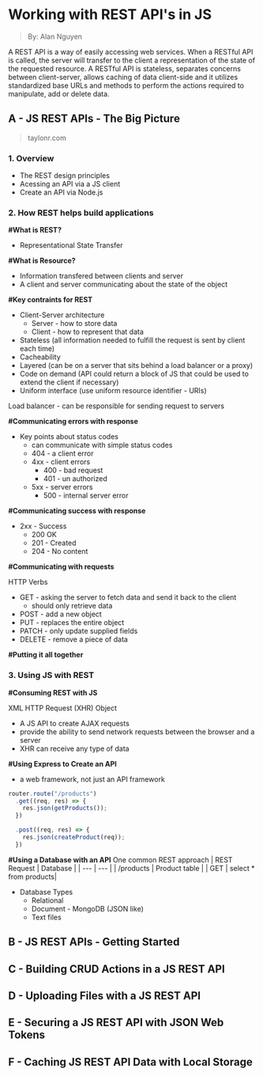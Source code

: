 # Working with REST API's in JS
> By: Alan Nguyen

A REST API is a way of easily accessing web services. When a RESTful API is called, the server will transfer to the client a representation of the state of the requested resource. A RESTful API is stateless, separates concerns between client-server, allows caching of data client-side and it utilizes standardized base URLs and methods to perform the actions required to manipulate, add or delete data.
## A - JS REST APIs - The Big Picture

> taylonr.com 
### 1. Overview
- The REST design principles
- Acessing an API via a JS client
- Create an API via Node.js

### 2. How REST helps build applications

**#What is REST?**
- Representational State Transfer 

**#What is Resource?**
- Information transfered between clients and server 
- A client and server communicating about the state of the object 

**#Key contraints for REST**
- Client-Server architecture
  - Server - how to store data
  - Client - how to represent that data
- Stateless (all information needed to fulfill the request is sent by client each time)
- Cacheability 
- Layered (can be on a server that sits behind a load balancer or a proxy)
- Code on demand (API could return a block of JS that could be used to extend the client if necessary)
- Uniform interface (use uniform resource identifier - URIs)

Load balancer - can be responsible for sending request to servers

**#Communicating errors with response**
- Key points about status codes
  - can communicate with simple status codes
  - 404 - a client error
  - 4xx - client errors
    - 400 - bad request
    - 401 - un authorized
  - 5xx - server errors 
    - 500 - internal server error 
  
**#Communicating success with response**
- 2xx - Success
  - 200 OK
  - 201 - Created 
  - 204 - No content

**#Communicating with requests**

HTTP Verbs
- GET - asking the server to fetch data and send it back to the client
  - should only retrieve data
- POST - add a new object
- PUT - replaces the entire object
- PATCH - only update supplied fields 
- DELETE - remove a piece of data

**#Putting it all together**


### 3. Using JS with REST

**#Consuming REST with JS**

XML HTTP Request (XHR) Object
- A JS API to create AJAX requests
- provide the ability to send network requests between the browser and a server
- XHR can receive any type of data

**#Using Express to Create an API**
- a web framework, not just an API framework
```js
router.route("/products")
  .get((req, res) => {
    res.json(getProducts());
  })

  .post((req, res) => {
    res.json(createProduct(req));
  })
```
**#Using a Database with an API**
One common REST approach
| REST Request | Database |
| --- | --- |
| /products | Product table |
| GET | select * from products|

- Database Types
  - Relational
  - Document - MongoDB (JSON like)
  - Text files

## B - JS REST APIs - Getting Started

## C - Building CRUD Actions in a JS REST API

## D - Uploading Files with a JS REST API

## E - Securing a JS REST API with JSON Web Tokens

## F - Caching JS REST API Data with Local Storage